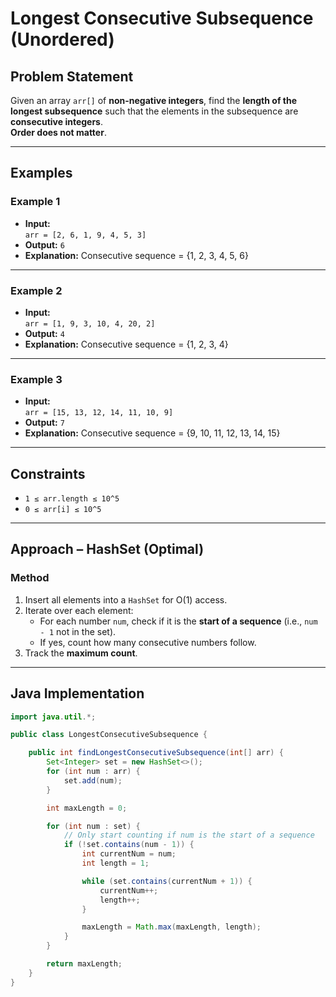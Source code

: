 # Longest Consecutive Subsequence (Unordered)

## Problem Statement

Given an array `arr[]` of **non-negative integers**, find the **length of the longest subsequence** such that the elements in the subsequence are **consecutive integers**.  
**Order does not matter**.

---

## Examples

### Example 1
- **Input:**  
  `arr = [2, 6, 1, 9, 4, 5, 3]`  
- **Output:** `6`  
- **Explanation:** Consecutive sequence = {1, 2, 3, 4, 5, 6}

---

### Example 2
- **Input:**  
  `arr = [1, 9, 3, 10, 4, 20, 2]`  
- **Output:** `4`  
- **Explanation:** Consecutive sequence = {1, 2, 3, 4}

---

### Example 3
- **Input:**  
  `arr = [15, 13, 12, 14, 11, 10, 9]`  
- **Output:** `7`  
- **Explanation:** Consecutive sequence = {9, 10, 11, 12, 13, 14, 15}

---

## Constraints

- `1 ≤ arr.length ≤ 10^5`
- `0 ≤ arr[i] ≤ 10^5`

---

## Approach – HashSet (Optimal)

### Method

1. Insert all elements into a `HashSet` for O(1) access.
2. Iterate over each element:
   - For each number `num`, check if it is the **start of a sequence** (i.e., `num - 1` not in the set).
   - If yes, count how many consecutive numbers follow.
3. Track the **maximum count**.

---

## Java Implementation

```java
import java.util.*;

public class LongestConsecutiveSubsequence {

    public int findLongestConsecutiveSubsequence(int[] arr) {
        Set<Integer> set = new HashSet<>();
        for (int num : arr) {
            set.add(num);
        }

        int maxLength = 0;

        for (int num : set) {
            // Only start counting if num is the start of a sequence
            if (!set.contains(num - 1)) {
                int currentNum = num;
                int length = 1;

                while (set.contains(currentNum + 1)) {
                    currentNum++;
                    length++;
                }

                maxLength = Math.max(maxLength, length);
            }
        }

        return maxLength;
    }
}